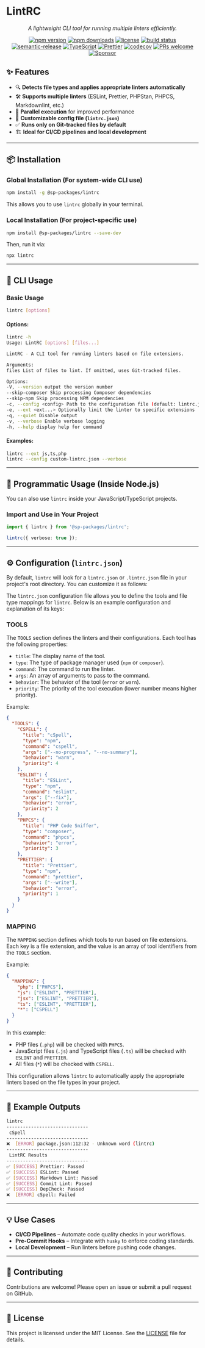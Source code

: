 # **LintRC**

<p align="center"><i>A lightweight CLI tool for running multiple linters efficiently.</i></p>

<p align="center">
  <a href="https://www.npmjs.com/package/@sp-packages/lintrc"><img src="https://img.shields.io/npm/v/@sp-packages/lintrc" alt="npm version"></a>
  <a href="https://www.npmjs.com/package/@sp-packages/lintrc"><img src="https://img.shields.io/npm/dw/@sp-packages/lintrc" alt="npm downloads"></a>
  <a href="https://github.com/SP-Packages/lintrc/blob/main/LICENSE"><img src="https://img.shields.io/npm/l/@sp-packages/lintrc" alt="license"></a>
  <a href="https://github.com/SP-Packages/lintrc/actions/workflows/release.yml"><img src="https://github.com/SP-Packages/lintrc/actions/workflows/release.yml/badge.svg" alt="build status"></a>
  <a href="https://github.com/semantic-release/semantic-release"><img src="https://img.shields.io/badge/semantic--release-conventionalcommits-e10079?logo=semantic-release" alt="semantic-release"></a>
  <a href="https://www.typescriptlang.org/"><img src="https://img.shields.io/badge/Made%20with-TypeScript-blue.svg" alt="TypeScript"></a>
  <a href="https://prettier.io/"><img src="https://img.shields.io/badge/code_style-prettier-ff69b4.svg" alt="Prettier"></a>
  <a href="https://codecov.io/gh/SP-Packages/lintrc"><img src="https://codecov.io/gh/SP-Packages/lintrc/graph/badge.svg?token=60X95UNTQL" alt="codecov"></a>
  <a href="https://github.com/SP-Packages/lintrc/pulls"><img src="https://img.shields.io/badge/PRs-welcome-brightgreen.svg" alt="PRs welcome"></a>
  <a href="https://github.com/sponsors/iamsenthilprabu"><img src="https://img.shields.io/badge/Sponsor-%E2%9D%A4-pink?logo=github" alt="Sponsor"></a>
</p>

## **✨ Features**

- 🔍 **Detects file types and applies appropriate linters automatically**
- 🛠 **Supports multiple linters** (ESLint, Prettier, PHPStan, PHPCS, Markdownlint, etc.)
- 🚀 **Parallel execution** for improved performance
- 📜 **Customizable config file (`lintrc.json`)**
- ✅ **Runs only on Git-tracked files by default**
- 🏗 **Ideal for CI/CD pipelines and local development**

---

## **📦 Installation**

### **Global Installation** (For system-wide CLI use)

```sh
npm install -g @sp-packages/lintrc
```

This allows you to use `lintrc` globally in your terminal.

### **Local Installation** (For project-specific use)

```sh
npm install @sp-packages/lintrc --save-dev
```

Then, run it via:

```sh
npx lintrc
```

---

## **🚀 CLI Usage**

### **Basic Usage**

```sh
lintrc [options]
```

#### **Options:**

```sh
lintrc -h
Usage: LintRC [options] [files...]

LintRC - A CLI tool for running linters based on file extensions.

Arguments:
files List of files to lint. If omitted, uses Git-tracked files.

Options:
-V, --version output the version number
--skip-composer Skip processing Composer dependencies
--skip-npm Skip processing NPM dependencies
-c, --config <config> Path to the configuration file (default: lintrc.json)
-e, --ext <ext...> Optionally limit the linter to specific extensions
-q, --quiet Disable output
-v, --verbose Enable verbose logging
-h, --help display help for command
```

#### **Examples:**

```sh
lintrc --ext js,ts,php
lintrc --config custom-lintrc.json --verbose
```

---

## **📜 Programmatic Usage (Inside Node.js)**

You can also use `lintrc` inside your JavaScript/TypeScript projects.

### **Import and Use in Your Project**

```ts
import { lintrc } from '@sp-packages/lintrc';

lintrc({ verbose: true });
```

---

## **⚙️ Configuration (`lintrc.json`)**

By default, `lintrc` will look for a `lintrc.json` or `.lintrc.json` file in your project's root directory. You can customize it as follows:

The `lintrc.json` configuration file allows you to define the tools and file type mappings for `lintrc`. Below is an example configuration and explanation of its keys:

### **TOOLS**

The `TOOLS` section defines the linters and their configurations. Each tool has the following properties:

- `title`: The display name of the tool.
- `type`: The type of package manager used (`npm` or `composer`).
- `command`: The command to run the linter.
- `args`: An array of arguments to pass to the command.
- `behavior`: The behavior of the tool (`error` or `warn`).
- `priority`: The priority of the tool execution (lower number means higher priority).

Example:

```json
{
  "TOOLS": {
    "CSPELL": {
      "title": "cSpell",
      "type": "npm",
      "command": "cspell",
      "args": ["--no-progress", "--no-summary"],
      "behavior": "warn",
      "priority": 4
    },
    "ESLINT": {
      "title": "ESLint",
      "type": "npm",
      "command": "eslint",
      "args": ["--fix"],
      "behavior": "error",
      "priority": 2
    },
    "PHPCS": {
      "title": "PHP Code Sniffer",
      "type": "composer",
      "command": "phpcs",
      "behavior": "error",
      "priority": 3
    },
    "PRETTIER": {
      "title": "Prettier",
      "type": "npm",
      "command": "prettier",
      "args": ["--write"],
      "behavior": "error",
      "priority": 1
    }
  }
}
```

### **MAPPING**

The `MAPPING` section defines which tools to run based on file extensions. Each key is a file extension, and the value is an array of tool identifiers from the `TOOLS` section.

Example:

```json
{
  "MAPPING": {
    "php": ["PHPCS"],
    "js": ["ESLINT", "PRETTIER"],
    "jsx": ["ESLINT", "PRETTIER"],
    "ts": ["ESLINT", "PRETTIER"],
    "*": ["CSPELL"]
  }
}
```

In this example:

- PHP files (`.php`) will be checked with `PHPCS`.
- JavaScript files (`.js`) and TypeScript files (`.ts`) will be checked with `ESLINT` and `PRETTIER`.
- All files (`*`) will be checked with `CSPELL`.

This configuration allows `lintrc` to automatically apply the appropriate linters based on the file types in your project.

---

## **🎯 Example Outputs**

```sh
lintrc
------------------------------
 cSpell
------------------------------
❌  [ERROR] package.json:112:32 - Unknown word (lintrc)
------------------------------
 LintRC Results
------------------------------
✅ [SUCCESS] Prettier: Passed
✅ [SUCCESS] ESLint: Passed
✅ [SUCCESS] Markdown Lint: Passed
✅ [SUCCESS] Commit Lint: Passed
✅ [SUCCESS] DepCheck: Passed
❌  [ERROR] cSpell: Failed
```

---

## **💡 Use Cases**

- **CI/CD Pipelines** – Automate code quality checks in your workflows.
- **Pre-Commit Hooks** – Integrate with `husky` to enforce coding standards.
- **Local Development** – Run linters before pushing code changes.

---

## **🤝 Contributing**

Contributions are welcome! Please open an issue or submit a pull request on GitHub.

---

## **📜 License**

This project is licensed under the MIT License. See the [LICENSE](LICENSE) file for details.
